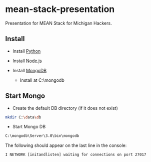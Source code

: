 # mean-stack-presentation
Presentation for MEAN Stack for Michigan Hackers.

## Install

- Install [Python](https://www.python.org/downloads/release/python-2710/)

- Install [Node.js](https://nodejs.org/en/download/)

- Install [MongoDB](https://www.mongodb.org/downloads#production)
	- Install at C:\mongodb


## Start Mongo
- Create the default DB directory (if it does not exist)
```bash
mkdir C:\data\db
```
- Start Mongo DB
```bash
C:\mongodb\Server\3.0\bin\mongodb
```
The following should appear on the last line in the console:
```
I NETWORK [initandlisten] waiting for connections on port 27017
```